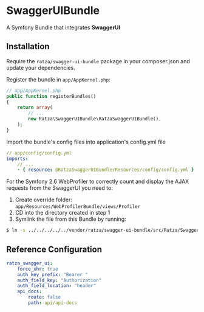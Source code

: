 SwaggerUIBundle
===============

A Symfony Bundle that integrates **SwaggerUI**

Installation
------------

Require the `ratza/swagger-ui-bundle` package in your composer.json and update your dependencies.

Register the bundle in `app/AppKernel.php`:

``` php
// app/AppKernel.php
public function registerBundles()
{
    return array(
        // ...
        new Ratza\SwaggerUIBundle\RatzaSwaggerUIBundle(),
    );
}
```

Import the bundle's config files into application's config.yml file
``` yaml
// app/config/config.yml
imports:
    // ...
    - { resource: @RatzaSwaggerUIBundle/Resources/config/config.yml }
```

For the Symfony 2.6 WebProfiler to correctly count and display the AJAX requests from the
SwaggerUI you need to:

1. Create override folder: `app/Resources/WebProfilerBundle/views/Profiler`
2. CD into the directory created in step 1
3. Symlink the file from this Bundle by running:
``` sh
$ ln -s ../../../../../vendor/ratza/swagger-ui-bundle/src/Ratza/SwaggerUIBundle/Resources/views/Profiler/base_js.html.twig
```

Reference Configuration
-----------------------
``` yaml
ratza_swagger_ui:
    force_xhr: true
    auth_key_prefix: "Bearer "
    auth_field_key: "Authorization"
    auth_field_location: "header"
    api_docs:
        route: false
        path: api/api-docs
```
